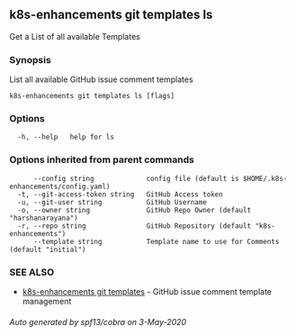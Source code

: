 ## k8s-enhancements git templates ls

Get a List of all available Templates

### Synopsis

List all available GitHub issue comment templates

```
k8s-enhancements git templates ls [flags]
```

### Options

```
  -h, --help   help for ls
```

### Options inherited from parent commands

```
      --config string             config file (default is $HOME/.k8s-enhancements/config.yaml)
  -t, --git-access-token string   GitHub Access token
  -u, --git-user string           GitHub Username
  -o, --owner string              GitHub Repo Owner (default "harshanarayana")
  -r, --repo string               GitHub Repository (default "k8s-enhancements")
      --template string           Template name to use for Comments (default "initial")
```

### SEE ALSO

* [k8s-enhancements git templates](k8s-enhancements_git_templates.md)	 - GitHub issue comment template management

###### Auto generated by spf13/cobra on 3-May-2020
